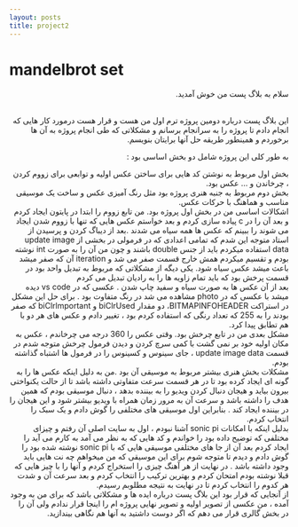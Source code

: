 ```yaml
---
layout: posts
title: project2
---
```


# mandelbrot set
<div dir="rtl">

سلام به بلاگ پست من خوش آمدید.  
<br/>
  
این بلاگ پست درباره دومین پروژه ترم اول من هست و قرار هست درمورد کار هایی که انجام دادم تا پروژه را به سرانجام برسانم و مشکلاتی که طی انجام پروژه به آن ها برخوردم و همینطور طریقه حل آنها برایتان بنویسم.
<br/>
  
به طور کلی این پروژه شامل دو بخش اساسی بود : 
<br/>
  
بخش اول مربوط به نوشتن کد هایی برای  ساختن عکس اولیه و  توابعی برای زووم کردن ، چرخاندن و … عکس بود. 
<br/>
بخش دوم مربوط به جنبه هنری پروژه بود مثل رنگ آمیزی عکس و ساخت یک موسیقی مناسب و هماهنگ با حرکات عکس.
<br/>
اشکالات اساسی من در بخش اول پروژه بود. من تابع زووم را ابتدا در پایتون ایجاد کردم و بعد آن را در c پیاده سازی کردم و بعد خواستم عکس هایی که تنها با زووم شدن ایجاد می شوند را ببینم که عکس ها همه سیاه می شدند .بعد از دیباگ کردن و پرسیدن از استاد متوجه این شدم که تمامی اعدادی که  در فرمولی در بخشی از update image data  استفاده میکردم  باید از جنس double  باشند  و چون من آن را به صورت int  نوشته بودم و تقسیم میکردم همش خارج قسمت صفر می شد و iteration آن که صفر میشد باعث میشد عکس سیاه شود. یکی دیگه از مشکلاتی که مربوط به تبدیل واحد بود در قسمت پرخش بود که باید تمام زاویه ها را به رادیان تبدیل می کردم 
<br/>
بعد از آن عکس ها به صورت سیاه و سفید چاپ شدن . عکسی که در vs code دیده میشد با عکسی که در photo مشاهده می شد در رنگ متفاوت بود . برای حل این مشکل در استراکت BITMAPINFOHEADER، دو مقدار biClrUsed و  biClrlmportant که صفر بودند را به 255 که تعداد رنگی که استفاده کردم بود ، تغییر دادم و عکس های هر دو با هم تطابق پیدا کرد. 
<br/>
مشکل بعدی من در تابع چرخش بود. وقتی عکس را 360 درجه می چرخاندم ، عکس به مکان اولیه خود بر نمی گشت با کمی سرچ کردن و دیدن فرمول چرخش متوجه شدم در قسمت update image data ، جای سینوس و کسینوس را در فرمول ها اشتباه گذاشته بودم.
<br/>
مشکلات بخش هنری بیشتر مربوط به موسیقی آن بود .من به دلیل اینکه عکس ها را به گونه ای ایجاد کرده بود تا در هر قسمت سرعت متفاوتی داشته باشد تا از حالت یکنواختی بیرون بیاید و هیجان دنبال کردن ویدیو را به بیننده بدهد ، دنبال موسیقی بودم که همین هدف را داشته باشد و سرعت آن به مرور زمان همراه با ویدیو بیشتر شود و این هیجان را در بیننده ایجاد کند . بنابراین اول موسیقی های مختلفی را گوش دادم و یک سبک را انتخاب کردم. 
<br/>
بدلیل اینکه با امکانات sonic pi آشنا نبودم ، اول به سایت اصلی آن رفتم و چیزای مختلفی که توضیح داده بود را خواندم و کد هایی که به نظر می آمد به کارم می آید را ایجاد کردم بعد آن از جا های مختلفی  موسیقی هایی که با sonic pi نوشته شده بود را گوش دادم و دیدم تا متوجه شوم برای این موسیقی که من میخواهم چه نت هایی باید وجود داشته باشد .  در نهایت از هر آهنگ چیزی را استخراج کردم و آنها را با چیز هایی که قبلا نوشته بودم امتحان کردم و بهترین ترکیب را انتخاب کردم و بعد سرعت آن و شدت هر کدوم را انتخاب کردم تا در نهایت به نتیجه مطلوبم رسیدم.
<br/>
از آنجایی که قرار بود این بلاگ پست درباره ایده ها و مشکلاتی باشد که برای من به وجود آمده ، من عکسی از تصویر اولیه و تصویر نهایی پروژه ام را اینجا قرار ندادم ولی آن را در بخش گالری قرار می دهم که اگر دوست داشتید به آنها هم نگاهی بیندازید.
</div>